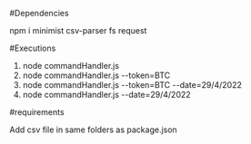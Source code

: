 #Dependencies

npm i minimist csv-parser fs request





#Executions

1. node commandHandler.js 
2. node commandHandler.js --token=BTC
3. node commandHandler.js --token=BTC --date=29/4/2022
4. node commandHandler.js --date=29/4/2022


#requirements

Add csv file in same folders as package.json